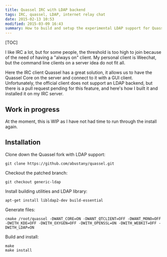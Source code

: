 ```yaml
---
title: Quassel IRC with LDAP backend
tags: IRC, quassel, LDAP, internet relay chat
date: 2015-02-13 10:53
modified: 2015-03-09 16:43
summary: How to build and setup the experimental LDAP support for Quassel
---
```


[TOC]

I like IRC a lot, but for some people, the threshold is too high to join because of the need of having a "always on" client. My personal client is Weechat, but the command line clients on a server idea do not fit all.

Here the IRC client Quassel has a great solution, it allows us to have the Quassel Core on the server and connect to it with a GUI client. Unfortunately, the official client does not support an LDAP backend, but there is a pull request pending for this feature, and here's how I built it and installed it on my IRC server.

## Work in progress
At the moment, this is WIP as I have not had time to run through the install again.

## Installation

Clone down the Quassel fork with LDAP support:

    git clone https://github.com/abustany/quassel.git

Checkout the patched branch:

    git checkout generic-ldap

Install building utilities and LDAP library:

    apt-get install libldap2-dev build-essential

Generate files:

    cmake /root/quassel -DWANT_CORE=ON -DWANT_QTCLIENT=OFF -DWANT_MONO=OFF -DWITH_KDE=OFF -DWITH_OXYGEN=OFF -DWITH_OPENSSL=ON -DWITH_WEBKIT=OFF -DWITH_LDAP=ON

Build and install:

    make
    make install
